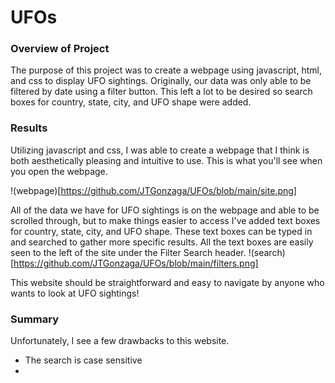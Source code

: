 # UFOs
### Overview of Project
The purpose of this project was to create a webpage using javascript, html, and css to display UFO sightings. Originally, our data was only able to be filtered by date using a filter button. This left a lot to be desired so search boxes for country, state, city, and UFO shape were added.
### Results
Utilizing javascript and css, I was able to create a webpage that I think is both aesthetically pleasing and intuitive to use. This is what you'll see when you open the webpage.

!(webpage)[https://github.com/JTGonzaga/UFOs/blob/main/site.png]

All of the data we have for UFO sightings is on the webpage and able to be scrolled through, but to make things easier to access I've added text boxes for country, state, city, and UFO shape. These text boxes can be typed in and searched to gather more specific results. All the text boxes are easily seen to the left of the site under the Filter Search header. 
!(search)[https://github.com/JTGonzaga/UFOs/blob/main/filters.png]

This website should be straightforward and easy to navigate by anyone who wants to look at UFO sightings!
### Summary
Unfortunately, I see a few drawbacks to this website.
* The search is case sensitive
* 
